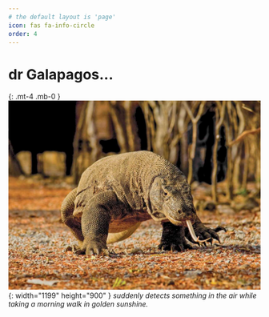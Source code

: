 ```yaml
---
# the default layout is 'page'
icon: fas fa-info-circle
order: 4
---
```


# dr Galapagos...
{: .mt-4 .mb-0 }
![Desktop View](/assets/commons/drG_01.jpg){: width="1199" height="900" }
_suddenly detects something in the air while taking a morning walk in golden sunshine._
